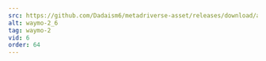 ```yaml
---
src: https://github.com/Dadaism6/metadriverse-asset/releases/download/assetsv1.0.2/waymo-2_6.mp4
alt: waymo-2_6
tag: waymo-2
vid: 6
order: 64
---
```

